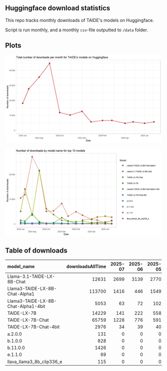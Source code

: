 ## Huggingface download statistics

This repo tracks monthly downloads of TAIDE's models on Huggingface.

Script is run monthly, and a monthly `csv`-file outputted to `/data` folder.

## Plots

!["Total downloads of TAIDE:s models on Huggingface."](https://github.com/nctu6/huggingface_stats/blob/main/plots/downloads_total.jpg)

!["Huggingface downloads by model plot."](https://github.com/nctu6/huggingface_stats/blob/main/plots/downloads_by_model.jpg)

## Table of downloads

|model_name                          | downloadsAllTime| 2025-07| 2025-06| 2025-05| 2025-04| 2025-03| 2025-02| 2025-01| 2024-12| 2024-11| 2024-10| 2024-09| 2024-08| 2024-07| 2024-06|
|:-----------------------------------|----------------:|-------:|-------:|-------:|-------:|-------:|-------:|-------:|-------:|-------:|-------:|-------:|-------:|-------:|-------:|
|Llama-3.1-TAIDE-LX-8B-Chat          |            12631|    2699|    3139|    2770|    1975|    1554|      NA|      NA|      NA|      NA|      NA|      NA|      NA|      NA|      NA|
|Llama3-TAIDE-LX-8B-Chat-Alpha1      |           113700|    1416|     446|    1549|    1675|    3484|    4922|    3122|    8215|    5272|    5042|   21499|   27164|   11808|   10491|
|Llama3-TAIDE-LX-8B-Chat-Alpha1-4bit |             5053|      63|      72|     102|      99|     252|     172|     185|     312|     444|     301|     527|     324|     412|     671|
|TAIDE-LX-7B                         |            14229|     141|     222|     558|     338|     145|     215|    1150|    2491|     463|     215|     860|    4063|    1098|    1454|
|TAIDE-LX-7B-Chat                    |            65759|    1228|     776|     591|     527|    1045|     909|    1036|    1455|    3774|    6130|   21600|    3495|   14122|    5059|
|TAIDE-LX-7B-Chat-4bit               |             2976|      34|      39|      40|      37|      94|     311|     104|     135|     217|     107|     194|     148|     208|     259|
|a.2.0.0                             |              131|       0|       0|       0|       0|       0|       0|       0|       0|       0|       0|       0|       0|       0|      24|
|b.1.0.0                             |              828|       0|       0|       0|       0|       0|       0|       0|       0|       0|       0|       0|       0|      15|       0|
|b.11.0.0                            |             1426|       0|       0|       0|       0|       0|       0|       0|       0|       5|       0|       7|     302|       5|      36|
|e.1.1.0                             |               69|       0|       0|       0|       0|       0|       0|       0|       0|       0|       0|       0|       5|       0|      14|
|llava_llama3_8b_clip336_e           |              115|       0|       0|       0|       0|       0|       0|      NA|       0|       0|      81|      34|      NA|      NA|      NA|